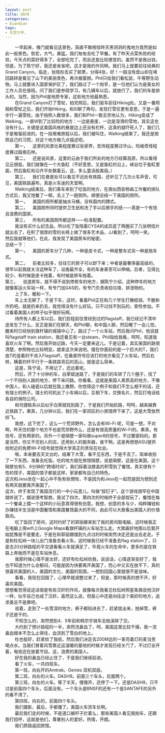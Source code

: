 ```yaml
---
layout: post
title: DAY8
categories:
- Diandian
tags:
- 太空少年, 
---
```

&nbsp;&nbsp;&nbsp; &nbsp;&nbsp;&nbsp; 一早起来，推门就看见这景色，简直不敢相信昨天黑洞洞的鬼地方竟然是如此一般景色。恢宏，大气，勇猛。我们匆匆去吃了早餐。有了昨天点菜失败的经验，今天点的菜好得多了，全部吃完了，而且还是比较便宜的。虽然不是我出钱，但是，为了陈宁好，我还是省省吧，这才是我的作风啊。我们马上就要前往经典的Grand Canyon。临走，张晓彤去买了邮票，分得4张，好！一路没有盘山却在峰回路转是看见了山下的美丽景色，再次被震撼。Phil只给我们看松鼠，牛等野生动物。马上就要进入国家保护区了，我们路过了一个岗亭，是一位他们认为是美女的工作人员在值班。问了我们是参观学习，有几辆车以后，就放行了。我们的车是排头的。当然，因为Phil是地质专家，这些地方他最熟悉。
<br />&nbsp;&nbsp;&nbsp; &nbsp;&nbsp;&nbsp; 在Grand Canyon打了雪杖，拍完照后，我们驱车前往Hiking处。又是一番照相和雪杖之后，我们开始Hiking。和Si聊了两句，发现打雪仗更有意思，于是一遍步行一遍雪杖。由于拍照人数很多，我们和Phil一致无奈地认为，Hiking变成了Walking。一直W到了比较险的地方：一边是悬崖，一边是湿滑的雪地，其实这也没有什么，关键是这美国风格的悬崖边上还没有栏杆，这真的就吓死人了，我们几乎是匍匐前进的。在一段艰难旅程以后，我们被叫住，Walking结束了。我还是按照自己的习惯，对这个地方做几点描述吧。
<br />&nbsp;&nbsp;&nbsp; &nbsp;&nbsp;&nbsp; 第一，&nbsp;&nbsp;&nbsp; 这里的风景壮美程度赛过张家界，宏伟程度赛过华山，险峻奇怪程度赛过路南石林。
<br />&nbsp;&nbsp;&nbsp; &nbsp;&nbsp;&nbsp; 第二，&nbsp;&nbsp;&nbsp; 还是说风景，这里的云由于我们所处的地方已经算高原，所以看得见云很低，我们就像在一个大鱼缸（不好意思，又是鱼缸的沿上，峡谷位于鱼缸里面，然后鱼缸和沿齐平处飘着云，这，多么童话般美丽。）
<br />&nbsp;&nbsp;&nbsp; &nbsp;&nbsp;&nbsp; 第三，&nbsp;&nbsp;&nbsp; 我们在悬崖处可以看见不远处有铁路，还听见了几次火车声音，可见，美国铁路遍布。真是火车迷的天堂啊。
<br />&nbsp;&nbsp;&nbsp; &nbsp;&nbsp;&nbsp; Walking结束后，我们乘车来到了吃饭的地方，在类似西安杨森工作餐的排队方式后，我又饱餐了一顿。去上了一趟厕所。顺便总结一下美国的厕所。
<br />&nbsp;&nbsp;&nbsp; &nbsp;&nbsp;&nbsp; 第一，&nbsp;&nbsp;&nbsp; 美国的厕所都是抽水马桶，没有国内的蹲式。
<br />&nbsp;&nbsp;&nbsp; &nbsp;&nbsp;&nbsp; 第二，&nbsp;&nbsp;&nbsp; 美国厕所同时提供卫生纸和洗了手以后擦手的纸——真是一个有钱且浪费的国家。
<br />&nbsp;&nbsp;&nbsp; &nbsp;&nbsp;&nbsp; 第三，&nbsp;&nbsp;&nbsp; 所有的美国厕所都这样——标准配置。
<br />&nbsp;&nbsp;&nbsp; &nbsp;&nbsp;&nbsp; 我没有买什么纪念品，所以吃了饭陪着CYSA的成员逛了两圈买了几张明信片就出去了，在积了很厚的雪的长椅上做了很多艺术品，JJ看到了，呵呵一笑。
<br />然后我就等他们，在此，我发现了美国房车的秘密。
<br />总结一下：
<br />&nbsp;&nbsp;&nbsp; &nbsp;&nbsp;&nbsp; 第一，&nbsp;&nbsp;&nbsp; 美国的房车分了几种，一种是皮卡式，一种是整车式另一种是拖车式。
<br />&nbsp;&nbsp;&nbsp; &nbsp;&nbsp;&nbsp; 第二，&nbsp;&nbsp;&nbsp; 前者比较多，往往它的房子可以卸下来；中者是最奢侈最高级的，很早以前我就关注这种车了，设施最齐全，有的车身甚至可以伸缩。后者，见得比较少，有时候是皮卡拖着，有时候是轿车拖着。
<br />第三，&nbsp;&nbsp;&nbsp; 说道房车，就不得不说到停房车的地方，据陈宁介绍，这种停车的地方就像客运火车站一样，有专门加GAS的，有专门负责收拾垃圾、排泄物的。
<br />&nbsp;&nbsp;&nbsp; &nbsp;&nbsp;&nbsp; 上了车，暖和一下。
<br />&nbsp;&nbsp;&nbsp; &nbsp;&nbsp;&nbsp; 车上太无聊了，于是下车，这时，看着Phil正在和几个学生打橄榄球。干脆称作扔吧。就是扔来扔去，我觉得没有什么好玩，只不过找不到玩的，索性参加。不过看着美国人的样子似乎很好玩啊。
<br />&nbsp;&nbsp;&nbsp; &nbsp;&nbsp;&nbsp; 待所有人都上车以后，我们启程前往曾经到过的flagstaff，我已经记不清中途发生了什么，反正是我们在聊天，和Phil聊，和中国人聊，然后睡了一会儿觉。醒来时已经快到旗杆镇的城镇中心了。路过了一个火车站，然后我问Phil，他说就叫flagstaff train station，我还看见有一台steam，Phil指给我看，呵呵，知道我喜欢火车了啊。然后我开始记路，今天一定要来这儿。于是记着，其实美国的路很清楚，参照物也比较明显，就拿这次来说吧。摆在你面前的是一个巨大的T，我们由T的竖着的干进入Flagstaff，在垂直符号应该打的地方看见了火车站，然后右转，横着的杆平行于一条铁路背后的高山，就是这么简单。
<br />&nbsp;&nbsp;&nbsp; &nbsp;&nbsp;&nbsp; 这是，陈宁说，不用记了，还远着呢。
<br />&nbsp;&nbsp;&nbsp; &nbsp;&nbsp;&nbsp; 然后，开了十分钟的车，白荣斌迷路了，于是我们的车转了几个圈子，找了一个不挡别人路的地方，停下来问路。你看看，这就是美国人素质高的地方，不像中国人，和人碰瓷以后就在路上撒野。你觉得这个例子和我们不怎么相干的话，还有瑞士的例子。瑞士的司机出了小车祸以后，互相下车，交换名片，然后打电话给各自的保险公司。
<br />&nbsp;&nbsp;&nbsp; &nbsp;&nbsp;&nbsp; 和司捷联系以后似乎白荣斌找到路了，于是我们开始赶路，呵呵，越来越靠近铁路了。果真，几分钟以后，我们在一家郊区的小旅馆停下来了。这是大雪依然纷飞。
<br />&nbsp;&nbsp;&nbsp; &nbsp;&nbsp;&nbsp; 我想，这下完了，这么一个荒郊野外，怎么会有Wi-Fi 呢，可是一想，不对啊，昨天住的那个地方不也是荒郊野外么，还是有很高质量的Wi-Fi的。果真，有信号，还有两家的。另外一个是隔壁一家叫做super8的信号，不过要密码的。那是当然，你又不住别人的店，还用别人的服务器，谁干啊。这是再想想ASU提供给附近的免费Wi-Fi信号就觉得大学真正的责任在社会。
<br />&nbsp;&nbsp;&nbsp; &nbsp;&nbsp;&nbsp; 唉，本来要去天文台的，结果下大雪，看不见东西，于是不去了。简单收拾了一下东西，准备去吃饭。吃的地方就在旅馆隔壁，说是隔壁，这是在美国，这个隔壁也有5、6分钟的“跨墙时间”。我们踩着没膝盖的积雪到了餐馆。真实很有个性的馆子，美国的馆子都是这样，家家都有自己的特色。
<br />这次和Jess坐在一起心中不免有些惆怅，不是因为和Jess在一起而是因为想到还有两天就要离开美国了。
<br />这次，终于发现了美国流行的一中小玩意儿，叫做“拔钉子”。这个游戏很早在中国就听说了。据说很考智商，我试了四次，第四次的时候终于全部拔玩了，餐馆在每一个餐桌上摆一个这样的小玩意真得很有创意。我想，创意的多与少，纯粹赚钱和办赚钱半生活是中国餐馆和美国餐馆最大的不同，由此可以大致看出美国人的价值取向。
<br />&nbsp;&nbsp;&nbsp; &nbsp;&nbsp;&nbsp; 吃了饭回了房间，这时约好了的郭丽娜来到了我的房间取电脑，这时候我正在电脑上用wifi上Google Maps看旗杆镇的火车站怎么走。大致画好地图以后我开始犹豫是不是要走。于是在和郭丽娜摆到九点过的时候突然决定还是出去走走。于是和杜松岭一块儿出门准备去看火车。这时候我已经不准备去flag station了，只是去20分钟路程的平交道看看火车就满足了，毕竟火车的生命中，更多的是在铁路上奔驰而不是在车站休息。
<br />&nbsp;&nbsp;&nbsp; &nbsp;&nbsp;&nbsp; 我那时候心情不是太好，还好有杜松岭劝我，说说话，心情逐渐变好了，我也不知道为什么会郁闷，可能是因为快要离开美国了，而心中又实在放不下，真的很喜欢美国的人，美国的文化，美国的氛围，一想到回国心里就很不是滋味。
<br />&nbsp;&nbsp;&nbsp; &nbsp;&nbsp;&nbsp; 看看，我现在回国了，心理早就调整过来了，但是，那时候真的想不开，好喜欢美国。
<br />想想看觉得说这话很是有些汉奸的作风，就像每次我看见杜松岭照星条旗说他汉奸一样，似乎自己也成了汉奸。虽然这么说，但是心中还是向往这个美好的地方，追求美总不是罪吧。
<br />&nbsp;&nbsp;&nbsp; &nbsp;&nbsp;&nbsp; 说着，走到了一处雪深的地方，裤子都陷进去了，赶紧拔出来，拍掉雪，裤子还是干的。
<br />&nbsp;&nbsp;&nbsp; &nbsp;&nbsp;&nbsp; 不知怎么的，突然想到4、5年前和韩宗宇骑车去柏溪摔了交。
<br />&nbsp;&nbsp;&nbsp; &nbsp;&nbsp;&nbsp; 大约到了预计路程的一半，突然流鼻血了，呵，美国这里比较干燥，我一流鼻血根本不怎么止得住，血流到了雪白的地上。
<br />&nbsp;&nbsp;&nbsp; &nbsp;&nbsp;&nbsp; 杜也挺好，赶紧给了我纸，然后我们决定去200M远的一家亮着灯的麦当劳喝点水。当我们冒着风雪靠近这温暖的基地的时候才发现已经关门了，不过灯全开着，电视还在放着节目。这，浪费的美国人。
<br />&nbsp;&nbsp;&nbsp; &nbsp;&nbsp;&nbsp; 好在我的鼻血已经止住了，于是我们继续前进。
<br />&nbsp;&nbsp;&nbsp; &nbsp;&nbsp;&nbsp; 看了火车，一共四班车。
<br />&nbsp;&nbsp;&nbsp; &nbsp;&nbsp;&nbsp; 第一班，向右开的Amtrak。Genies 双机双层。
<br />&nbsp;&nbsp;&nbsp; &nbsp;&nbsp;&nbsp; 第二班，向左的火车。DASH9。前面三个车头，后面两个。
<br />&nbsp;&nbsp;&nbsp; &nbsp;&nbsp;&nbsp; 第三班，向左的火车。等了半天，慢慢开，还停了一下。还是DASH9，只不过是前面四个车头，后面没有。一个车头是BNSF的还有一个是SANTAFE的另外的看不清了。
<br />&nbsp;&nbsp;&nbsp; &nbsp;&nbsp;&nbsp; 第四班，向右的，前面四个车头。
<br />&nbsp;&nbsp;&nbsp; &nbsp;&nbsp;&nbsp; 我们摄影，最后，手都僵了。美国火车货车长啊。
<br />&nbsp;&nbsp;&nbsp; &nbsp;&nbsp;&nbsp; 最后我们走的时候，不是道口被杆子拦着么，那些美国人看见我拍车，还跟我打招呼，这就是他们，尊重别人的爱好。热情，开朗。
<br />&nbsp;&nbsp;&nbsp; &nbsp;&nbsp;&nbsp; 我们原路返回旅馆。